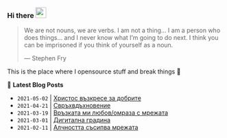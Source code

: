 ### Hi there <a href="https://elvendrim.xyz/"><img src="https://media.giphy.com/media/hvRJCLFzcasrR4ia7z/giphy.gif" width="25px"></a>

> We are not nouns, we are verbs. I am not a thing… I am a person who does things… and I never know what I’m going to do next. I think you can be imprisoned if you think of yourself as a noun.
>
> — Stephen Fry

This is the place where I opensource stuff and break things :rofl:

📕 **Latest Blog Posts**

<!-- BLOG-POST-LIST:START -->
- `2021-05-02` | [Христос възкресе за добрите](https://elvendrim.xyz/wrote/velikden/)  
- `2021-04-21` | [Свръхвдъхновение](https://elvendrim.xyz/wrote/inspiration-overload/)  
- `2021-03-19` | [Връзката ми любов/омраза с мрежата](https://elvendrim.xyz/wrote/love-hate-web/)  
- `2021-03-01` | [Дигитална градина](https://elvendrim.xyz/wrote/digital-garden/)  
- `2021-02-11` | [Алчността съсипва мрежата](https://elvendrim.xyz/wrote/greed-web/)  

<!-- BLOG-POST-LIST:END -->
